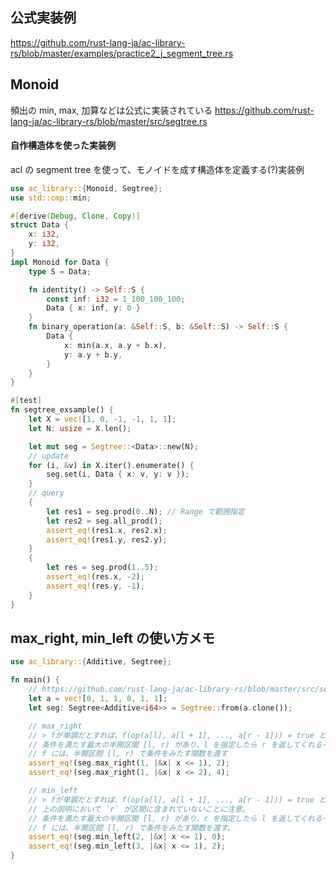 ## 公式実装例

https://github.com/rust-lang-ja/ac-library-rs/blob/master/examples/practice2_j_segment_tree.rs

## Monoid

頻出の min, max, 加算などは公式に実装されている
https://github.com/rust-lang-ja/ac-library-rs/blob/master/src/segtree.rs

#### 自作構造体を使った実装例

acl の segment tree を使って、モノイドを成す構造体を定義する(?)実装例 

```rs
use ac_library::{Monoid, Segtree};
use std::cmp::min;

#[derive(Debug, Clone, Copy)]
struct Data {
    x: i32,
    y: i32,
}
impl Monoid for Data {
    type S = Data;

    fn identity() -> Self::S {
        const inf: i32 = 1_100_100_100;
        Data { x: inf, y: 0 }
    }
    fn binary_operation(a: &Self::S, b: &Self::S) -> Self::S {
        Data {
            x: min(a.x, a.y + b.x),
            y: a.y + b.y,
        }
    }
}

#[test]
fn segtree_exsample() {
    let X = vec![1, 0, -1, -1, 1, 1];
    let N: usize = X.len();

    let mut seg = Segtree::<Data>::new(N);
    // update
    for (i, &v) in X.iter().enumerate() {
        seg.set(i, Data { x: v, y: v });
    }
    // query
    {
        let res1 = seg.prod(0..N); // Range で範囲指定
        let res2 = seg.all_prod();
        assert_eq!(res1.x, res2.x);
        assert_eq!(res1.y, res2.y);
    }
    {
        let res = seg.prod(1..5);
        assert_eq!(res.x, -2);
        assert_eq!(res.y, -1);
    }
}
```

## max_right, min_left の使い方メモ

```rs
use ac_library::{Additive, Segtree};

fn main() {
    // https://github.com/rust-lang-ja/ac-library-rs/blob/master/src/segtree.rs
    let a = vec![0, 1, 1, 0, 1, 1];
    let seg: Segtree<Additive<i64>> = Segtree::from(a.clone());

    // max_right
    // > fが単調だとすれば、f(op(a[l], a[l + 1], ..., a[r - 1])) = true となる最大の r、と解釈することが可能です。
    // 条件を満たす最大の半開区間 [l, r) があり、l を指定したら r を返してくれるイメージ
    // f には、半開区間 [l, r) で条件をみたす関数を渡す
    assert_eq!(seg.max_right(1, |&x| x <= 1), 2);
    assert_eq!(seg.max_right(1, |&x| x <= 2), 4);

    // min_left
    // > fが単調だとすれば、f(op(a[l], a[l + 1], ..., a[r - 1])) = true となる最小の l、と解釈することが可能です。
    // 上の説明において `r` が区間に含まれていないことに注意。
    // 条件を満たす最大の半開区間 [l, r) があり、r を指定したら l を返してくれるイメージ
    // f には、半開区間 [l, r) で条件をみたす関数を渡す。
    assert_eq!(seg.min_left(2, |&x| x <= 1), 0);
    assert_eq!(seg.min_left(3, |&x| x <= 1), 2);
}
```
